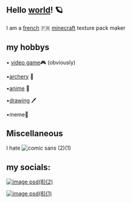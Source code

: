 ## Hello [world](<https://en.wikipedia.org/wiki/World>)! 🪐
I am a [french](<https://en.wikipedia.org/wiki/France>) 🇫🇷 [minecraft](<https://en.wikipedia.org/wiki/Minecraft>)   texture pack maker



## my hobbys

 
• [video game](<https://en.wikipedia.org/wiki/Video_game>)🎮 (obviously) 

•[archery](<https://en.wikipedia.org/wiki/Archery>) 🏹

•[anime](<https://en.wikipedia.org/wiki/Anime>) 👺

•[drawing](<https://en.wikipedia.org/wiki/Drawing>) 🖊

•meme🤣


## Miscellaneous
I  hate   ![comic sans (2)(1)](https://github.com/user-attachments/assets/bc5ba6e4-d4bd-46b8-bdc0-5b4a2be0780e)

## my socials:
[![image psd(8)(2)](https://github.com/user-attachments/assets/9c39a6d1-6f43-4c58-a3b9-8e4cbf05cfe0)](<https://steamcommunity.com/profiles/76561199231314451/>)

[![image psd(8)(1)](https://github.com/user-attachments/assets/6fa248ae-1a3a-4057-b294-cf6e90b8d841)](<https://community.fandom.com/wiki/User:HydreMarin>)






